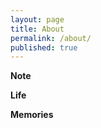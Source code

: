 ```yaml
---
layout: page
title: About
permalink: /about/
published: true
---
```


**Note**

**Life**

**Memories**



